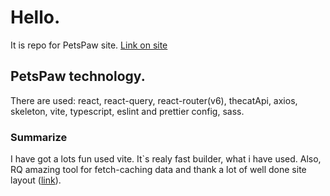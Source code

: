# Hello.

It is repo for PetsPaw site.
[Link on site](http://pets-paw-pied.vercel.app/)

## PetsPaw technology.

There are used: react, react-query, react-router(v6), thecatApi, axios, skeleton, vite, typescript, eslint and prettier config, sass.

### Summarize

I have got a lots fun used vite. It`s realy fast builder, what i have used. Also, RQ amazing tool for fetсh-caching data and thank a lot of well done site layout ([link](<https://www.figma.com/file/HJMRZkFpVvETpIkrKPUTHc/MI-2022---Frontend-(reserv)-(Copy)?node-id=0%3A1&t=9jwFhvqlrB0CpEnd-1>)).
